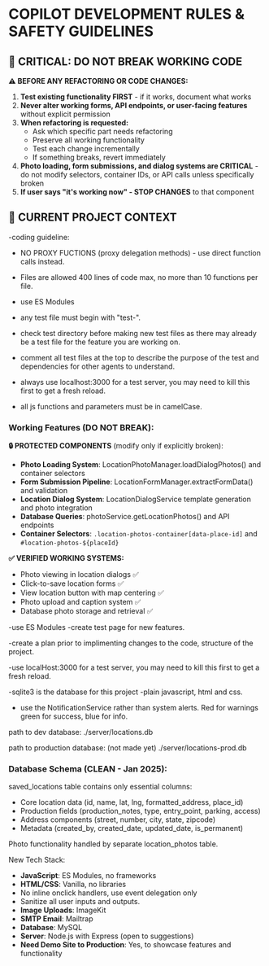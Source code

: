# COPILOT DEVELOPMENT RULES & SAFETY GUIDELINES

## 🚨 CRITICAL: DO NOT BREAK WORKING CODE
**⚠️ BEFORE ANY REFACTORING OR CODE CHANGES:**
1. **Test existing functionality FIRST** - if it works, document what works
2. **Never alter working forms, API endpoints, or user-facing features** without explicit permission
3. **When refactoring is requested:**
   - Ask which specific part needs refactoring
   - Preserve all working functionality
   - Test each change incrementally
   - If something breaks, revert immediately
4. **Photo loading, form submissions, and dialog systems are CRITICAL** - do not modify selectors, container IDs, or API calls unless specifically broken
5. **If user says "it's working now" - STOP CHANGES** to that component

## 🎯 CURRENT PROJECT CONTEXT
-coding guideline:
- NO PROXY FUCTIONS (proxy delegation methods) - use direct function calls instead.
- Files are allowed 400 lines of code max, no more than 10 functions per file.
- use ES Modules 

- any test file must begin with "test-".
- check test directory before making new test files as there may already be a test file for the feature you are working on.
- comment all test files at the top to describe the purpose of the test and dependencies for other agents to understand.

- always use localhost:3000 for a test server, you may need to kill this first to get a fresh reload.

- all js functions and parameters must be in camelCase.

### Working Features (DO NOT BREAK):
**🔒 PROTECTED COMPONENTS** (modify only if explicitly broken):
- **Photo Loading System**: LocationPhotoManager.loadDialogPhotos() and container selectors
- **Form Submission Pipeline**: LocationFormManager.extractFormData() and validation
- **Location Dialog System**: LocationDialogService template generation and photo integration
- **Database Queries**: photoService.getLocationPhotos() and API endpoints
- **Container Selectors**: `.location-photos-container[data-place-id]` and `#location-photos-${placeId}`

**✅ VERIFIED WORKING SYSTEMS:**
- Photo viewing in location dialogs ✅
- Click-to-save location forms ✅  
- View location button with map centering ✅
- Photo upload and caption system ✅
- Database photo storage and retrieval ✅

-use ES Modules
-create test page for new features. 

-create a plan prior to implimenting changes to the code, structure of the project. 

-use localHost:3000 for a test server, you may need to kill this first to get a fresh reload. 

-sqlite3 is the database for this project
-plain javascript, html and css.

- use the NotificationService rather than system alerts. Red for warnings green for success, blue for info. 

path to dev database:
./server/locations.db

path to production database: (not made yet)
./server/locations-prod.db

### Database Schema (CLEAN - Jan 2025):
saved_locations table contains only essential columns:
- Core location data (id, name, lat, lng, formatted_address, place_id)
- Production fields (production_notes, type, entry_point, parking, access)
- Address components (street, number, city, state, zipcode)
- Metadata (created_by, created_date, updated_date, is_permanent)

Photo functionality handled by separate location_photos table.


New Tech Stack:
- **JavaScript**: ES Modules, no frameworks
- **HTML/CSS**: Vanilla, no libraries
- No inline onclick handlers, use event delegation only
- Sanitize all user inputs and outputs.
- **Image Uploads**: ImageKit
- **SMTP Email**: Mailtrap
- **Database**: MySQL
- **Server**: Node.js with Express (open to suggestions)
- **Need Demo Site to Production**: Yes, to showcase features and functionality





